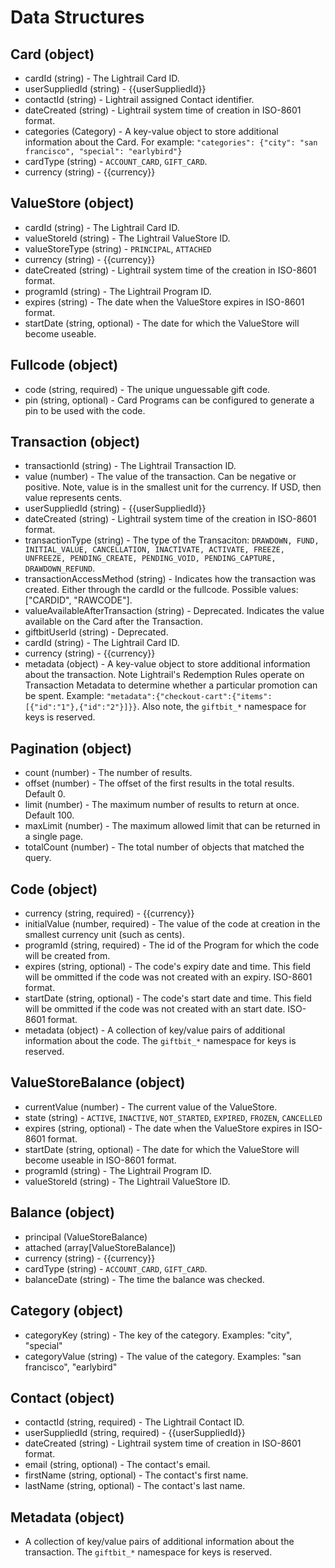 # Data Structures

## Card (object)
+ cardId (string) - The Lightrail Card ID.
+ userSuppliedId (string) - {{userSuppliedId}}
+ contactId (string) - Lightrail assigned Contact identifier.
+ dateCreated (string) - Lightrail system time of creation in ISO-8601 format.
+ categories (Category) - A key-value object to store additional information about the Card. For example: `"categories": {"city": "san francisco", "special": "earlybird"}` 
+ cardType (string) - `ACCOUNT_CARD`, `GIFT_CARD`.
+ currency (string) - {{currency}}

## ValueStore (object)
+ cardId (string) - The Lightrail Card ID.
+ valueStoreId (string) - The Lightrail ValueStore ID.
+ valueStoreType (string) - `PRINCIPAL`, `ATTACHED`
+ currency (string) - {{currency}}
+ dateCreated (string) - Lightrail system time of the creation in ISO-8601 format.
+ programId (string) - The Lightrail Program ID.
+ expires (string) - The date when the ValueStore expires in ISO-8601 format.
+ startDate (string, optional) - The date for which the ValueStore will become useable.

## Fullcode (object)
+ code (string, required) - The unique unguessable gift code.
+ pin (string, optional) - Card Programs can be configured to generate a pin to be used with the code.

## Transaction (object)
+ transactionId (string) - The Lightrail Transaction ID.
+ value (number) - The value of the transaction. Can be negative or positive. Note, value is in the smallest unit for the currency. If USD, then value represents cents.
+ userSuppliedId (string) - {{userSuppliedId}}
+ dateCreated (string) - Lightrail system time of the creation in ISO-8601 format.
+ transactionType (string) - The type of the Transaciton: `DRAWDOWN, FUND, INITIAL_VALUE, CANCELLATION, INACTIVATE, ACTIVATE, FREEZE, UNFREEZE, PENDING_CREATE, PENDING_VOID, PENDING_CAPTURE, DRAWDOWN_REFUND`.
+ transactionAccessMethod (string) - Indicates how the transaction was created. Either through the cardId or the fullcode. Possible values: ["CARDID", "RAWCODE"].
+ valueAvailableAfterTransaction (string) - Deprecated. Indicates the value available on the Card after the Transaction. 
+ giftbitUserId (string) - Deprecated.  
+ cardId (string) - The Lightrail Card ID.
+ currency (string) - {{currency}}
+ metadata (object) - A key-value object to store additional information about the transaction. Note Lightrail's Redemption Rules operate on Transaction Metadata to determine whether a particular promotion can be spent. Example: `"metadata":{"checkout-cart":{"items":[{"id":"1"},{"id":"2"}]}}`. Also note, the `giftbit_*` namespace for keys is reserved.

## Pagination (object)
+ count (number) - The number of results.
+ offset (number) - The offset of the first results in the total results. Default 0.
+ limit (number) - The maximum number of results to return at once. Default 100.
+ maxLimit (number) - The maximum allowed limit that can be returned in a single page.
+ totalCount (number) - The total number of objects that matched the query.

## Code (object)
+ currency (string, required) - {{currency}}
+ initialValue (number, required) - The value of the code at creation in the smallest currency unit 
  (such as cents).
+ programId (string, required) - The id of the Program for which the code will be created from.
+ expires (string, optional) - The code's expiry date and time.  This field will be ommitted if the 
  code was not created with an expiry.  ISO-8601 format.
+ startDate (string, optional) - The code's start date and time.  This field will be ommitted if 
  the code was not created with an start date.  ISO-8601 format.
+ metadata (object) - A collection of key/value pairs of additional information about the code. 
  The `giftbit_*` namespace for keys is reserved. 

## ValueStoreBalance (object)
+ currentValue (number) - The current value of the ValueStore.
+ state (string) - `ACTIVE`, `INACTIVE`, `NOT_STARTED`, `EXPIRED`, `FROZEN`, `CANCELLED`
+ expires (string, optional) - The date when the ValueStore expires in ISO-8601 format.
+ startDate (string, optional) - The date for which the ValueStore will become useable in ISO-8601 format.
+ programId (string) - The Lightrail Program ID.
+ valueStoreId (string) - The Lightrail ValueStore ID.

## Balance (object)
+ principal (ValueStoreBalance)
+ attached (array[ValueStoreBalance])
+ currency (string) - {{currency}}
+ cardType (string) - `ACCOUNT_CARD`, `GIFT_CARD`.
+ balanceDate (string) - The time the balance was checked.

## Category (object)
+ categoryKey (string) - The key of the category. Examples: "city", "special"
+ categoryValue (string) - The value of the category. Examples: "san francisco", "earlybird"

## Contact (object)
+ contactId (string, required) - The Lightrail Contact ID.
+ userSuppliedId (string, required) - {{userSuppliedId}}
+ dateCreated (string) - Lightrail system time of creation in ISO-8601 format.
+ email (string, optional) - The contact's email.
+ firstName (string, optional) - The contact's first name.
+ lastName (string, optional) - The contact's last name.

## Metadata (object)
+ A collection of key/value pairs of additional information about the transaction. The `giftbit_*` namespace for keys is reserved.
